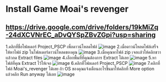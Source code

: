 # Install Game Moai's revenger
## https://drive.google.com/drive/folders/19kMiZq-24dXCVNrEC_aDvQYSpZBvZGpi?usp=sharing
1.คลิกที่ชื่อโฟลเดอร์ Project_PSCP เพื่อดาวน์โหลดไฟล์
![image](https://user-images.githubusercontent.com/110179731/207564593-25c9d933-9912-4ed1-bf5b-ad57b6d47b71.png)
2.เมื่อดาวน์โหลดไฟล์เสร็จให้หาไฟล์ zip ในโฟลเดอร์ดาวน์โหลดของคุณ
![image](https://user-images.githubusercontent.com/110179731/207564946-e10c24bf-c080-4a2e-842c-96782c32c497.png)
3.เมื่อคุณหาไฟล์ zip เจอเเล้วให้คลิกขวาเเล้วกด Extract files
![image](https://user-images.githubusercontent.com/110179731/207565222-aa5e506f-eed5-4d1b-9bed-95c859fea8b5.png)
4.เลือกพื้นที่ที่คุณต้องการ Extract ได้เลย
![image](https://user-images.githubusercontent.com/110179731/207565837-9b972d7a-eaab-4b2e-9ab4-9b05569d67a0.png)
5.หาไฟล์ที่คุณ Extract ไว้ให้เจอ
![image](https://user-images.githubusercontent.com/110179731/207566533-3339120d-c883-42ac-9294-0b1ab963d255.png)
6.คลิกที่โฟลเดอร์ Project_PSCP
![image](https://user-images.githubusercontent.com/110179731/207566220-5ce431e3-4475-4cab-b807-19819bc7ff90.png)
7.คลิกที่ไฟล์ Moai's_revenger ได้เลย ถ้า OS ของคุณแจ้งเตือนอะไรขึ้นมาให้คลิกที่ More option แล้วคลิก Run anyway ได้เลย
![image](https://user-images.githubusercontent.com/110179731/207566719-0ba1259f-0089-4002-a497-8baf4396dfdf.png)
